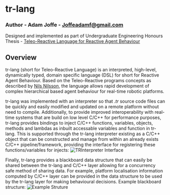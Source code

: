 # tr-lang

### Author - Adam Joffe - Joffeadamf@gmail.com
Designed and implemented as part of Undergraduate Engineering Honours Thesis - [Teleo-Reactive Language for Reactive Agent Behaviour](https://github.com/adamjoffe/tr-lang/blob/master/doc/Adam_Joffe_BEng_Honours_Thesis.pdf)

## Overview
tr-lang (short for Teleo-Reactive Language) is an interpreted, high-level, dynamically typed, domain specific language (DSL) for short for Reactive Agent Behaviour. Based on the Teleo-Reactive programs concepts as described by [Nils Nilsson](https://www.jair.org/index.php/jair/article/view/10112), the language allows rapid development of complex hierarchical based agent behaviour for real-time robotic platforms.

tr-lang was implemented with an interpreter so that *.tr* source code files can be quickly and easily modified and updated on a remote platform without need to compile. Additionally, to provide improved interoperability with real-time systems that are build on low level C/C++ for performance purposes, tr-lang provides bindings to inject C/C++ functions, variables, objects, methods and lambdas as inbuilt accessable variables and function in tr-lang. This is supported through the tr-lang interpreter existing as a C/C++ object that can be constructed and manage from within an already exists C/C++ pipeline/framework, providing the interface for registering these functions/variables for injects: 
![TRInterpreter Interface](/adamjoffe/tr-lang/doc/C++_TR-Lang_Interface)

Finally, tr-lang provides a blackboard data structure that can easily be shared between the tr-lang and C/C++ layer allowing for a concurrency safe method of sharing data. For example, platform localisation information computed by C/C++ layer can be provided in the data structure to be used by the tr-lang layer for making behavioural decisions. Example blackboard structure: 
![Example Struture](/adamjoffe/tr-lang/doc/Adam_Joffe_BEng_Honours_Thesis)
